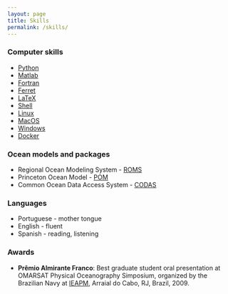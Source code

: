 ```yaml
---
layout: page
title: Skills
permalink: /skills/
---
```


### Computer skills

- [Python](http://www.python.org)
- [Matlab](http://www.mathworks.com)
- [Fortran](http://groups.engin.umd.umich.edu/CIS/course.des/cis400/fortran/fortran.html)
- [Ferret](http://ferret.wrc.noaa.gov/Ferret/)
- [LaTeX](http://www.latex-project.org/)
- [Shell](http://en.wikipedia.org/wiki/Shell_(computing))
- [Linux](http://www.linux.org)
- [MacOS](http://www.apple.com/osx/)
- [Windows](http://windows.microsoft.com/en-US/windows/home)
- [Docker](http://docker.io)

### Ocean models and packages

- Regional Ocean Modeling System - [ROMS](http://www.myroms.org)
- Princeton Ocean Model - [POM](http://www.aos.princeton.edu/WWWPUBLIC/htdocs.pom/)
- Common Ocean Data Access System - [CODAS](http://currents.soest.hawaii.edu/docs/adcp_doc/index.html)

### Languages

- Portuguese - mother tongue
- English - fluent
- Spanish - reading, listening

### Awards

- **Prêmio Almirante Franco**: Best graduate student oral presentation at OMARSAT Physical Oceanography Simposium, organized by the Brazilian Navy at [IEAPM](http://www.ieapm.mar.mil.br/), Arraial do Cabo, RJ, Brazil, 2009.
